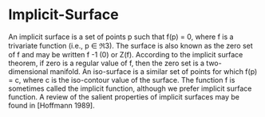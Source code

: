 # Implicit-Surface
An implicit surface is a set of points p such that f(p) = 0, where f is a trivariate function (i.e., p ∈ ℜ3). The surface is also known as the zero set of f and may be written f -1 (0) or Z(f). According to the implicit surface theorem, if zero is a regular value of f, then the zero set is a two-dimensional manifold. An iso-surface is a similar set of points for which f(p) = c, where c is the iso-contour value of the surface. The function f is sometimes called the implicit function, although we prefer implicit surface function. A review of the salient properties of implicit surfaces may be found in [Hoffmann 1989].

